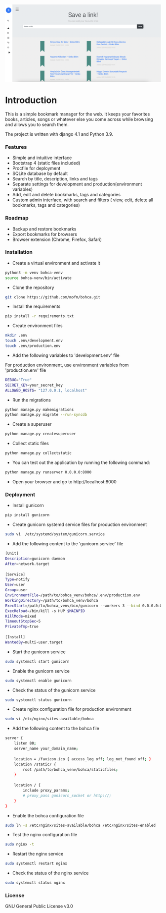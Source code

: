![](__screenshots/bookmark_web.png)


# Introduction

This is a simple bookmark manager for the web. It keeps your favorites books, articles, songs or whatever else you come across while browsing and allows you to search them.

The project is written with django 4.1 and Python 3.9.

### Features
* Simple and intuitive interface
* Bootstrap 4 (static files included)
* Procfile for deployment
* SQLite database by default
* Search by title, description, links and tags
* Separate settings for development and production(environment variables)
* Add, edit and delete bookmarks, tags and categories
* Custom admin interface, with search and filters ( view, edit, delete all bookmarks, tags and categories)

### Roadmap

* Backup and restore bookmarks
* Export bookmarks for browsers
* Browser extension (Chrome, Firefox, Safari)

### Installation

- Create a virtual environment and activate it

```bash
python3 -m venv bohca-venv
source bohca-venv/bin/activate
```

- Clone the repository

```bash
git clone https://github.com/mofm/bohca.git
```

- Install the requirements

```bash
pip install -r requirements.txt
```

- Create environment files
    
```bash
mkdir .env
touch .env/development.env
touch .env/production.env
```

- Add the following variables to 'development.env' file

For production environment, use environment variables from 'production.env' file

```bash
DEBUG="True"
SECRET_KEY=your_secret_key
ALLOWED_HOSTS= "127.0.0.1, localhost"
```

- Run the migrations

```bash
python manage.py makemigrations
python manage.py migrate --run-syncdb
```

- Create a superuser

```bash
python manage.py createsuperuser
```

- Collect static files

```bash
python manage.py collectstatic
```

- You can test out the application by running the following command:

```bash
python manage.py runserver 0.0.0.0:8000
```

- Open your browser and go to http://localhost:8000

### Deployment

- Install gunicorn

```bash
pip install gunicorn
```

- Create gunicorn systemd service files for production environment

```bash
sudo vi  /etc/systemd/system/gunicorn.service
```

- Add the following content to the 'gunicorn.service' file

```bash
[Unit]
Description=gunicorn daemon
After=network.target

[Service]
Type=notify
User=user
Group=user
EnvironmentFile=/path/to/bohca_venv/bohca/.env/production.env
WorkingDirectory=/path/to/bohca_venv/bohca
ExecStart=/path/to/bohca_venv/bin/gunicorn --workers 3 --bind 0.0.0.0:8000 bohca.wsgi:application
ExecReload=/bin/kill -s HUP $MAINPID
KillMode=mixed
TimeoutStopSec=5
PrivateTmp=true

[Install]
WantedBy=multi-user.target
```

- Start the gunicorn service

```bash
sudo systemctl start gunicorn
```

- Enable the gunicorn service

```bash
sudo systemctl enable gunicorn
```

- Check the status of the gunicorn service

```bash
sudo systemctl status gunicorn
```

- Create nginx configuration file for production environment

```bash
sudo vi /etc/nginx/sites-available/bohca
```

- Add the following content to the bohca file

```bash
server {
    listen 80;
    server_name your_domain_name;

    location = /favicon.ico { access_log off; log_not_found off; }
    location /static/ {
        root /path/to/bohca_venv/bohca/staticfiles;
    }

    location / {
        include proxy_params;
        # proxy_pass gunicorn_socket or http://;
    }
}
```

- Enable the bohca configuration file

```bash
sudo ln -s /etc/nginx/sites-available/bohca /etc/nginx/sites-enabled
```

- Test the nginx configuration file

```bash
sudo nginx -t
```

- Restart the nginx service

```bash
sudo systemctl restart nginx
```

- Check the status of the nginx service

```bash
sudo systemctl status nginx
```

### License
GNU General Public License v3.0
